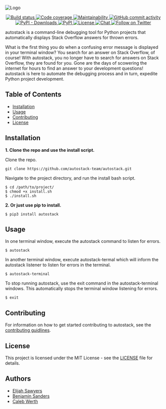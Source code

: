 ![Logo](https://raw.githubusercontent.com/autostack-team/autostack/develop/Logo.png)

<p align="center">
    <a href="https://travis-ci.com/elijahsawyers/autostack/">
        <img src="https://travis-ci.com/elijahsawyers/autostack.svg?branch=master"
            alt="Build status"/>
    </a>
    <a href="https://codecov.io/gh/elijahsawyers/autostack">
        <img src="https://codecov.io/gh/elijahsawyers/autostack/branch/master/graph/badge.svg" 
            alt="Code coverage"/>
    </a>
    <a href="https://codeclimate.com/github/autostack-team/autostack/maintainability">
        <img src="https://api.codeclimate.com/v1/badges/4dc7775be0fef62e5492/maintainability" 
            alt="Maintainability"/>
    </a>
    <a href="https://github.com/elijahsawyers/autostack">
        <img src="https://img.shields.io/github/commit-activity/m/elijahsawyers/autostack"
            alt="GitHub commit activity"/>
    </a>
    <a href="https://pypi.org/project/autostack/">
        <img src="https://img.shields.io/pypi/dm/autostack"
             alt="PyPI - Downloads"/>
    </a>
    <a href="https://pypi.org/project/autostack/">
        <img src="https://img.shields.io/pypi/v/autostack"
             alt="PyPI"/>
    </a>
    <a href="https://opensource.org/licenses/MIT">
        <img src="https://img.shields.io/badge/License-MIT-orange.svg"
             alt="License"/>
    </a>
    <a href="https://teams.microsoft.com/join/1oa3o6vva07n">
        <img src="https://img.shields.io/badge/Chat-on_MSTeams-orange.svg"
             alt="Chat"/>
    </a>
    <a href="https://twitter.com/intent/follow?screen_name=autostackteam">
        <img src="https://img.shields.io/twitter/follow/autostackteam.svg?style=social&logo=twitter"
             alt="Follow on Twitter"/>
    </a>
</p>

autostack is a command-line debugging tool for Python projects that automatically displays Stack Overflow answers for thrown errors.

What is the first thing you do when a confusing error message is displayed in your terminal window? You search for an answer on Stack Overflow, of course! With autostack, you no longer have to search for answers on Stack Overflow, they are found for you. Gone are the days of scowering the internet for hours to find an answer to your development questions! autostack is here to automate the debugging process and in turn, expedite Python project development.

## Table of Contents

* [Installation](#Installation)
* [Usage](#Usage)
* [Contributing](#Contributing)
* [License](#License)

## Installation

**1. Clone the repo and use the install script.**

Clone the repo.
```
git clone https://github.com/autostack-team/autostack.git
```

Navigate to the project directory, and run the install bash script.
```
$ cd /path/to/project/
$ chmod +x install.sh
$ ./install.sh 
```

**2. Or just use pip to install.**

```
$ pip3 install autostack
```

## Usage 

In one terminal window, execute the autostack command to listen for errors.
```
$ autostack
```

In another terminal window, execute autostack-termal which will inform the autostack listener to listen for errors in the terminal.
```
$ autostack-terminal
``` 

To stop running autostack, use the exit command in the autostack-terminal windows. This automatically stops the terminal window listening for errors.
```
$ exit
```

## Contributing

For information on how to get started contributing to autostack, see the [contributing guidlines](https://github.com/autostack-team/autostack/blob/master/CONTRIBUTING.md).

## License

This project is licensed under the MIT License - see the [LICENSE](LICENSE) file for details.

## Authors
* [Elijah Sawyers](https://github.com/elijahsawyers)
* [Benjamin Sanders](https://github.com/BenOSanders)
* [Caleb Werth](https://github.com/cwerth1)

